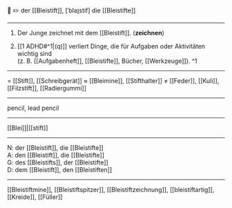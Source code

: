🔵 ✏️ der [[Bleistift]], [ˈblaɪ̯stif]
die [[Bleistifte]]

---
1. Der Junge zeichnet mit dem [[Bleistift]]. (**zeichnen**)

2. [[1 ADHD#^1|(q)]] verliert Dinge, die für Aufgaben oder Aktivitäten wichtig sind  
   (z. B. [[Aufgabenheft]], [[Bleistifte]], Bücher, [[Werkzeuge]]). ^1

---
= [[Stift]], [[Schreibgerät]]
≈ [[Bleimine]], [[Stifthalter]]
≠ [[Feder]], [[Kuli]], [[Filzstift]], [[Radiergummi]]

---
pencil, lead pencil

---
[[Blei]]|[[stift]]

---
N: der [[Bleistift]], die [[Bleistifte]]  
A: den [[Bleistift]], die [[Bleistifte]]  
G: des [[Bleistifts]], der [[Bleistifte]]  
D: dem [[Bleistift]], den [[Bleistiften]]  

---
[[Bleistiftmine]], [[Bleistiftspitzer]], [[Bleistiftzeichnung]], [[bleistiftartig]], [[Kreide]], [[Füller]]